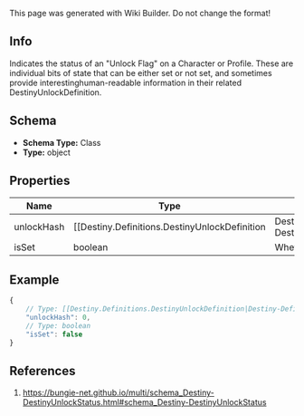 <span class="wiki-builder">This page was generated with Wiki Builder. Do not change the format!</span>

## Info
Indicates the status of an &quot;Unlock Flag&quot; on a Character or Profile. These are individual bits of state that can be either set or not set, and sometimes provide interestinghuman-readable information in their related DestinyUnlockDefinition.

## Schema
* **Schema Type:** Class
* **Type:** object

## Properties
Name | Type | Description
---- | ---- | -----------
unlockHash | [[Destiny.Definitions.DestinyUnlockDefinition|Destiny-Definitions-DestinyUnlockDefinition]]:integer:uint32 | The hash identifier for the Unlock Flag.  Use to lookup DestinyUnlockDefinition for static data.Not all unlocks have human readable data - in fact, most don't.  But when they do, it can be very useful to show.Even if they don't have human readable data, you might be able to infer the meaning of an unlock flagwith a bit of experimentation...
isSet | boolean | Whether the unlock flag is set.

## Example
```javascript
{
    // Type: [[Destiny.Definitions.DestinyUnlockDefinition|Destiny-Definitions-DestinyUnlockDefinition]]:integer:uint32
    "unlockHash": 0,
    // Type: boolean
    "isSet": false
}

```

## References
1. https://bungie-net.github.io/multi/schema_Destiny-DestinyUnlockStatus.html#schema_Destiny-DestinyUnlockStatus
